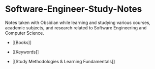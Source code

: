 # Software-Engineer-Study-Notes


Notes taken with Obsidian while learning and studying various courses, academic subjects, and research related to Software Engineering and Computer Science.


* [[Books]]
* [[Keywords]]

* [[Study Methodologies & Learning Fundamentals]]



